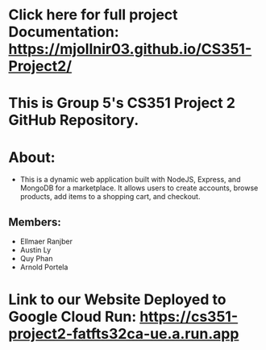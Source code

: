 # Click here for full project Documentation: https://mjollnir03.github.io/CS351-Project2/
# This is Group 5's CS351 Project 2 GitHub Repository.
# About:
* This is a dynamic web application built with NodeJS, Express, and MongoDB for a marketplace. It allows users to create accounts, browse products, add items to a shopping cart, and checkout.

## Members:
* Ellmaer Ranjber
* Austin Ly
* Quy Phan
* Arnold Portela

# Link to our Website Deployed to Google Cloud Run: https://cs351-project2-fatfts32ca-ue.a.run.app

